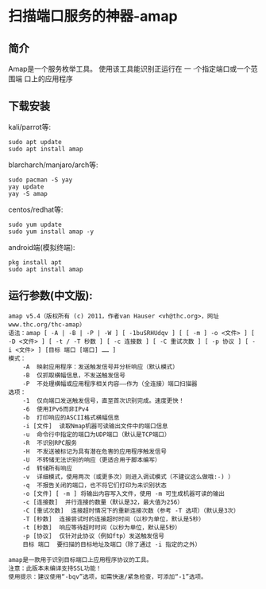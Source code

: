 # 扫描端口服务的神器-amap

## 简介

Amap是一个服务枚举工具。 使用该工具能识别正运行在 一 ·个指定端口或一个范围端
口上的应用程序

## 下载安装

kali/parrot等:

```
sudo apt update
sudo apt install amap 
```

blarcharch/manjaro/arch等:

```
sudo pacman -S yay
yay update 
yay -S amap
```

centos/redhat等:

```
sudo yum update 
sudo yum install amap -y
```

android端(模拟终端):

```
pkg install apt 
sudo apt install amap
```

## 运行参数(中文版):

```
amap v5.4（版权所有 (c) 2011，作者van Hauser <vh@thc.org>，网址www.thc.org/thc-amap）
语法：amap [ -A | -B | -P | -W ] [ -1buSRHUdqv ] [ [ -m ] -o <文件> ] [ -D <文件> ] [ -t / -T 秒数 ] [ -c 连接数 ] [ -C 重试次数 ] [ -p 协议 ] [ -i <文件> ] [目标 端口 [端口] …… ]
模式：
    -A  映射应用程序：发送触发信号并分析响应（默认模式）
    -B  仅抓取横幅信息，不发送触发信号
    -P  不处理横幅或应用程序相关内容——作为（全连接）端口扫描器
选项：
    -1  仅向端口发送触发信号，直至首次识别完成。速度更快！
    -6  使用IPv6而非IPv4
    -b  打印响应的ASCII格式横幅信息
    -i [文件]  读取Nmap机器可读输出文件中的端口信息
    -u  命令行中指定的端口为UDP端口（默认是TCP端口）
    -R  不识别RPC服务
    -H  不发送被标记为具有潜在危害的应用程序触发信号
    -U  不转储无法识别的响应（更适合用于脚本编写）
    -d  转储所有响应
    -v  详细模式，使用两次（或更多次）则进入调试模式（不建议这么做哦:-) ）
    -q  不报告关闭的端口，也不将它们打印为未识别状态
    -o [文件] [ -m ] 将输出内容写入文件，使用 -m 可生成机器可读的输出
    -c [连接数]  并行连接的数量（默认是32，最大值为256）
    -C [重试次数]  连接超时情况下的重新连接次数（参考 -T 选项）（默认是3次）
    -T [秒数]  连接尝试时的连接超时时间（以秒为单位，默认是5秒）
    -t [秒数]  响应等待超时时间（以秒为单位，默认是5秒）
    -p [协议]  仅针对此协议（例如ftp）发送触发信号
    目标 端口  要扫描的目标地址及端口（除了通过 -i 指定的之外）

amap是一款用于识别目标端口上应用程序协议的工具。
注意：此版本未编译支持SSL功能！
使用提示：建议使用“-bqv”选项，如需快速/紧急检查，可添加“-1”选项。 

```

